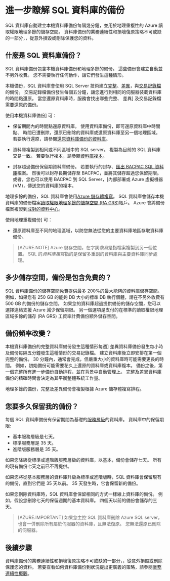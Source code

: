 <properties
   pageTitle="SQL 資料庫備份-自動、 地理多餘 |Microsoft Azure" 
   description="SQL 資料庫會自動建立本機資料庫備份每隔五分鐘，並使用 Azure 讀取權限地理多餘儲存區 (RA GRS) 提供地理重複。 "
   services="sql-database"
   documentationCenter=""
   authors="CarlRabeler"
   manager="jhubbard"
   editor="monicar"/>

<tags
   ms.service="sql-database"
   ms.devlang="NA"
   ms.topic="article"
   ms.tgt_pltfrm="NA"
   ms.workload="NA"
   ms.date="10/20/2016"
   ms.author="carlrab;barbkess"/>

<!------------------
This topic is annotated with TEMPLATE guidelines for FEATURE TOPICS.


Metadata guidelines

pageTitle
    60 characters or less. Includes name of the feature - primary benefit. Not the same as H1. Its 60 characters or fewer including all characters between the quotes and the Microsoft Azure site identifier.

description
    115-145 characters. Duplicate of the first sentence in the introduction. This is the abstract of the article that displays under the title when searching in Bing or Google. 

    Example: "SQL Database automatically creates a local database backup every few minutes and uses Azure read-access geo-redundant storage for geo-redundancy."
------------------>

<!----------------

TEMPLATE GUIDELINES for feature topics

The Feature Topic is a one-pager (ok, sometimes longer) that explains a capability of the product or service. It explains what the capability is and characteristics of the capability.  

It is a "learning" topic, not an action topic.

DO explain this:
    • Definition of the feature terminology.  i.e., What is a database backup?
    • Characteristics and capabilities of the feature. (How the feature works)
    • Common uses with links to overview topics that recommend when to use the feature.
    • Reference specifications (Limitations and Restrictions, Permissions, General Remarks, etc.)
    • Next Steps with links to related overviews, features, and tasks.

DON'T explain this:
    • How to steps for using the feature (Tasks)
    • How to solve business problems that incorporate the feature (Overviews)
------------------->

<!------------------
GUIDELINES for the H1 
    
    The H1 should answer the question "What is in this topic?" Write the H1 heading in conversational language and use search key words as much as possible. Since this is a learning topic, make sure the title indicates that and doesn't mislead people to think this will tell them how to do tasks.  
    
    To help people understand this is a learning topic and not an action topic, start the title with "Learn about ... "

    Heading must use an industry standard term. If your feature is a proprietary name like "Elastic database pools", use a synonym. For example:    "Learn about elastic database pools for multi-tenant databases". In this case multi-tenant database is the industry-standard term that will be an anchor for finding the topic.

-------------------->

# <a name="learn-about-sql-database-backups"></a>進一步瞭解 SQL 資料庫的備份

<!------------------
    GUIDELINES for introduction
    
    The introduction is 1-2 sentences.  It is optimized for search and sets proper expectations about what to expect in the article. It should contain the top key words that you are using throughout the article.The introduction should be brief and to the point of what the feature is, what it is used for, and what's in the article. 

    If the introduction is short enough, your article can pop to the top in Google Instant Answers.

    In this example:
    
 

Sentence #1 Explains what the article will cover, which is what the feature is or does. This is also the metadata description. 
    SQL Database automatically creates a local database backup every five minutes and uses Azure read-access geo-redundant storage (RA-GRS) to provide geo-redundancy. 

Sentence #2 Explains why I should care about this.  
    Database backups are an essential part of any business continuity and disaster recovery strategy because they protect your data from accidental corruption or deletion.

-------------------->

SQL 資料庫自動建立本機資料庫備份每隔幾分鐘，並用於地理重複性的 Azure 讀取權限地理多餘的儲存空間。 資料庫備份的業務連續性和損壞復原策略不可或缺的一部分，，從意外損毀或刪除保護您的資料。 

<!-- This image needs work, so not putting it in right now.

This diagram shows SQL Database running in the US East region. It creates a database backup every five minutes, which it stores locally to Azure Read Access Geo-redundant Storage (RA-GRS). Azure uses geo-replication to copy the database backups to a paired data center in the US West region.

![geo-restore](./media/sql-database-geo-restore/geo-restore-1.png)

-->

<!---------------
GUIDELINES for the first ## H2.

    The first ## describes what the feature encompasses and how it is used. It points to related task articles.
    
    For consistency, being the heading with "What is ... "
----------------->

## <a name="what-is-a-sql-database-backup"></a>什麼是 SQL 資料庫備份？  

<!-- 
    Explains what a SQL Database backup is and answers an important question that people want to know.
-->

SQL 資料庫備份包含本機資料庫備份和地理多餘的備份。 這些備份會建立自動並不另外收費。 您不需要執行任何動作，讓它們發生這種情形。

<!----------------- 
    Explains first component of the backup feature
------------------>

本機備份，SQL 資料庫會使用 SQL Server 技術建立[完整](https://msdn.microsoft.com/library/ms186289.aspx)、[差異](https://msdn.microsoft.com/library/ms175526.aspx )，與[交易記錄檔](https://msdn.microsoft.com/library/ms191429.aspx)的備份。 交易記錄檔備份發生每個五分鐘，讓您進行到相同的伺服器裝載資料庫的時間點還原。 當您還原資料庫時，服務會找出哪些完整、 差異] 及交易記錄檔需要還原的備份。

<!--------------- 
    Explicit list of what to do with a local backup. "Use a ..." helps people to scan the topic and find the uses quickly.
---------------->

使用本機資料庫備份] 可︰

- 保留期間內的時間點還原資料庫。 使用資料庫備份，即可還原資料庫中時間點、 時間已遭刪除，還原已刪除的資料庫或還原資料庫至另一個地理區域。 若要執行還原，請參閱[還原資料庫備份的資料庫](sql-database-recovery-using-backups.md)。

- 資料庫複製到相同或不同區域中的 SQL server。 複製為目前的 SQL 資料庫交易一致。 若要執行複本，請參閱[資料庫複本](sql-database-copy.md)。

- 封存超過備份保留期資料庫備份。 若要執行的封存、[匯出 BACPAC SQL 資料庫](sql-database-export.md)檔案。 然後可以封存長期儲存至 BACPAC，並將其儲存超過您保留期限。 或者，您也可以使用 BACPAC 到 SQL Server，[內部部署或 Azure 虛擬機器 (VM)，傳送您的資料庫的複本。

<!----------------- 
    Explains first component of the backup feature
------------------>

地理多餘的備份，SQL 資料庫會使用[Azure 儲存體複寫](../storage/storage-redundancy.md)。 SQL 資料庫會儲存本機資料庫的備份檔案[讀取權限地理多餘的儲存空間 (RA GRS)](../storage/storage-redundancy.md#read-access-geo-redundant-storage)帳戶。 Azure 會將備份檔案複製到[成對的資料中心](../best-practices-availability-paired-regions.md)。 

<!--------------- 
    Explicit list of what to do with a geo-redundant backup. "Use a ..." helps people to scan the topic and find the uses quickly.
---------------->

使用地理重複備份] 可︰

- 還原資料庫至不同的地理區域，以防您無法從您的主要資料庫地區存取資料庫備份。 

>[AZURE.NOTE] Azure 儲存空間，在字詞*複寫*是指檔案複製到另一個位置。 SQL 的*資料庫複寫*指的是保留多重副的資料庫與主要資料庫同步處理。 

<!----------------
    The next ## H2's discuss key characteristics of how the feature works. The title is in conversational language and asks the question that will be answered.
------------------->
## <a name="how-much-backup-storage-is-included-at-no-cost"></a>多少儲存空間，備份是包含免費的？

SQL 資料庫備份的儲存空間免費提供最多 200%的最大能夠的資料庫儲存空間。 例如，如果您有 250 GB 的能夠 DB 大小的標準 DB 執行個體，請在不另外收費有 500 GB 的備份的儲存空間。 如果您的資料庫超過提供備份的儲存空間，您可以選擇連絡支援 Azure 減少保留期限。 另一個選項是支付的在標準的讀取權限地理區域多餘的儲存 (RA GRS) 工資率計費備份額外儲存空間。 

## <a name="how-often-do-backups-happen"></a>備份頻率改變？

本機資料庫備份的完整資料庫備份發生這種情形每週] 差異資料庫備份發生每小時及備份每隔五分鐘發生這種情形的交易記錄檔。 建立資料庫後立即安排在第一個完整的備份。 30 分鐘內，通常會完成，但嚴重大小的資料庫時可能需要更長的時間。 例如，初始備份可能需要花久上還原的資料庫或資料庫複本。 備份之後，第一個完整所有進一步備份自動排程，並在背景中自動管理上。 完整及[差異](https://msdn.microsoft.com/library/ms175526.aspx)資料庫備份的精確時間會決定為其平衡整體系統工作量。 

地理多餘的備份，完整及差異備份會複製根據 Azure 儲存體複寫排程。

## <a name="how-long-do-you-keep-my-backups"></a>您要多久保留我的備份？

每個 SQL 資料庫備份有保留期間為基礎的[服務層級](sql-database-service-tiers.md)的資料庫。 資料庫中的保留期限:

<!------------------

    Using a list so the information is easy to find when scanning.
------------------->

- 基本服務層級是七天。
- 標準服務層是 35 天。
- 進階版服務層是 35 天。


如果您降級從標準或進階版服務層級的資料庫，以基本，備份會儲存七天。 所有的現有備份七天之前已不再提供。 

如果您將從基本服務層的資料庫升級為標準或進階版時，SQL 資料庫會保留現有的備份，直到它們是 35 天以前。 35 天發生時，它會保留新的備份。
 
如果您刪除資料庫時，SQL 資料庫會保留相同的方式一樣線上資料庫的備份。 例如，假設您刪除七天的保留週期的基本資料庫。 四個天以前的備份會儲存的三天。

>[AZURE.IMPORTANT]
    如果您主控 SQL 資料庫刪除 Azure SQL server，也會一併刪除所有屬於伺服器的資料庫，且無法復原。 您無法還原已刪除的伺服器。

<!-------------------
OPTIONAL section
## Best practices 
--------------------->

<!-------------------
OPTIONAL section
## General remarks
--------------------->

<!-------------------
OPTIONAL section
## Limitations and restrictions
--------------------->

<!-------------------
OPTIONAL section
## Metadata
--------------------->

<!-------------------
OPTIONAL section
## Performance
--------------------->

<!-------------------
OPTIONAL section
## Permissions
--------------------->

<!-------------------
OPTIONAL section
## Security
--------------------->

<!-------------------
GUIDELINES for Next Steps

    The last section is Next Steps. Give a next step that would be relevant to the customer after they have learned about the feature and the tasks associated with it.  Perhaps point them to one or two key scenarios that use this feature.

    You don't need to repeat links you have already given them.
--------------------->

## <a name="next-steps"></a>後續步驟

資料庫備份的業務連續性和損壞復原策略不可或缺的一部分，，從意外損毀或刪除保護您的資料。 若要查看如何資料庫備份到狀況提出更廣義的策略，請參閱[業務連續性概觀](sql-database-business-continuity.md)。



